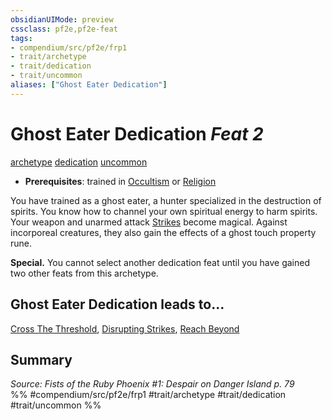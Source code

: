 ```yaml
---
obsidianUIMode: preview
cssclass: pf2e,pf2e-feat
tags:
- compendium/src/pf2e/frp1
- trait/archetype
- trait/dedication
- trait/uncommon
aliases: ["Ghost Eater Dedication"]
---
```

# Ghost Eater Dedication  *Feat 2*  
[archetype](../../Rules/traits/archetype.md)  [dedication](../../Rules/traits/dedication.md)  [uncommon](../../Rules/traits/uncommon.md)  

- **Prerequisites**: trained in [Occultism](../skills.md#Occultism) or [Religion](../skills.md#Religion)

You have trained as a ghost eater, a hunter specialized in the destruction of spirits. You know how to channel your own spiritual energy to harm spirits. Your weapon and unarmed attack [Strikes](../../Rules/actions/strike.md) become magical. Against incorporeal creatures, they also gain the effects of a ghost touch property rune.

**Special.** You cannot select another dedication feat until you have gained two other feats from this archetype.

## Ghost Eater Dedication leads to...

[Cross The Threshold](cross-the-threshold-frp1.md), [Disrupting Strikes](disrupting-strikes-frp1.md), [Reach Beyond](reach-beyond-frp1.md)

## Summary

*Source: Fists of the Ruby Phoenix #1: Despair on Danger Island p. 79*  
%% #compendium/src/pf2e/frp1 #trait/archetype #trait/dedication #trait/uncommon %%